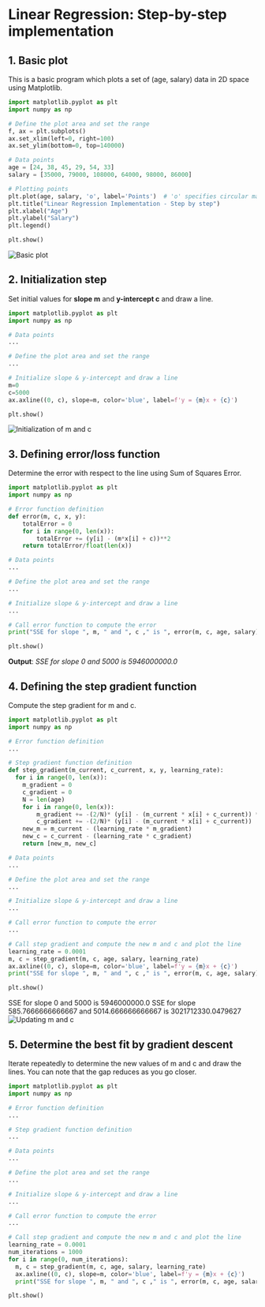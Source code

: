 # Linear Regression: Step-by-step implementation


## 1. Basic plot
This is a basic program which plots a set of (age, salary) data in 2D space using Matplotlib.

```python {highlight=10}
import matplotlib.pyplot as plt
import numpy as np

# Define the plot area and set the range
f, ax = plt.subplots() 
ax.set_xlim(left=0, right=100)
ax.set_ylim(bottom=0, top=140000)

# Data points
age = [24, 38, 45, 29, 54, 33]
salary = [35000, 79000, 108000, 64000, 98000, 86000]

# Plotting points
plt.plot(age, salary, 'o', label='Points')  # 'o' specifies circular markers
plt.title("Linear Regression Implementation - Step by step")
plt.xlabel("Age")
plt.ylabel("Salary")
plt.legend()

plt.show()
```
![Basic plot](images/lr01.png)

## 2. Initialization step
Set initial values for **slope m** and **y-intercept c** and draw a line.

```python
import matplotlib.pyplot as plt
import numpy as np

# Data points
...

# Define the plot area and set the range
...

# Initialize slope & y-intercept and draw a line
m=0
c=5000
ax.axline((0, c), slope=m, color='blue', label=f'y = {m}x + {c}')

plt.show()
```
![Initialization of m and c](images/lr02.png)

## 3. Defining error/loss function
Determine the error with respect to the line using Sum of Squares Error.

```python
import matplotlib.pyplot as plt
import numpy as np

# Error function definition
def error(m, c, x, y):
    totalError = 0
    for i in range(0, len(x)):
        totalError += (y[i] - (m*x[i] + c))**2
    return totalError/float(len(x))

# Data points
...

# Define the plot area and set the range
...

# Initialize slope & y-intercept and draw a line
...

# Call error function to compute the error
print("SSE for slope ", m, " and ", c ," is ", error(m, c, age, salary))

plt.show()
```
**Output**:
*SSE for slope  0  and  5000  is  5946000000.0*

## 4. Defining the step gradient function
Compute the step gradient for m and c.

```python
import matplotlib.pyplot as plt
import numpy as np

# Error function definition
...

# Step gradient function definition
def step_gradient(m_current, c_current, x, y, learning_rate):
  for i in range(0, len(x)):
    m_gradient = 0
    c_gradient = 0
    N = len(age)
    for i in range(0, len(x)):
        m_gradient += -(2/N)* (y[i] - (m_current * x[i] + c_current)) * x[i]
        c_gradient += -(2/N)* (y[i] - (m_current * x[i] + c_current))
    new_m = m_current - (learning_rate * m_gradient)
    new_c = c_current - (learning_rate * c_gradient)
    return [new_m, new_c]

# Data points
...

# Define the plot area and set the range
...

# Initialize slope & y-intercept and draw a line
...

# Call error function to compute the error
...

# Call step gradient and compute the new m and c and plot the line
learning_rate = 0.0001
m, c = step_gradient(m, c, age, salary, learning_rate)
ax.axline((0, c), slope=m, color='blue', label=f'y = {m}x + {c}')
print("SSE for slope ", m, " and ", c ," is ", error(m, c, age, salary))

plt.show()
```
SSE for slope  0  and  5000  is  5946000000.0
SSE for slope  585.7666666666667  and  5014.666666666667  is  3021712330.0479627
![Updating m and c](images/lr04.png)

## 5. Determine the best fit by gradient descent
Iterate repeatedly to determine the new values of m and c and draw the lines. You can note that the gap reduces as you go closer.

```python
import matplotlib.pyplot as plt
import numpy as np

# Error function definition
...

# Step gradient function definition
...

# Data points
...

# Define the plot area and set the range
...

# Initialize slope & y-intercept and draw a line
...

# Call error function to compute the error
...

# Call step gradient and compute the new m and c and plot the line
learning_rate = 0.0001
num_iterations = 1000
for i in range(0, num_iterations):
  m, c = step_gradient(m, c, age, salary, learning_rate)
  ax.axline((0, c), slope=m, color='blue', label=f'y = {m}x + {c}')
  print("SSE for slope ", m, " and ", c ," is ", error(m, c, age, salary))

plt.show()
```
